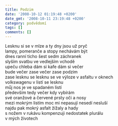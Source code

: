 ```yaml
---
title: Podzim
date: '2008-10-12 01:19:48 +0200'
date_gmt: '2008-10-11 23:19:48 +0200'
category: podvědomí
tags: []
comments: []
---
```

<p>Lesknu si se v mlze a ty dny jsou už pryč<br />
 lampy, pomeranče a stopy nechávám být<br />
 dnes ranní ticho šest sedm záchranek<br />
 slyším svatbu ve vedlejším vchodě<br />
 upeču chleba dám si kafe dám si večer<br />
 bude večer zase večer zase podzim<br />
 zase lesknu se lesknu se ve výloze v asfaltu v oknech<br />
 volkswagenu v listí se lesknu<br />
 můj nos je ve spadaném listí<br />
 především tedy večer kdy vybírám<br />
 své oranžové a červené prsty oči a nosy<br />
 mezi mokrým listím moc mi nepasují nesedí nesluší<br />
 najdu pak mokrý asfalt žížaly a hady<br />
 s nožem v rukávu kompenzuji nedostatek plurálu<br />
 v mých životech</p>

